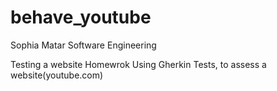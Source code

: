 # behave_youtube

Sophia Matar
Software Engineering 

Testing a website Homewrok
Using Gherkin Tests, to assess a website(youtube.com)

